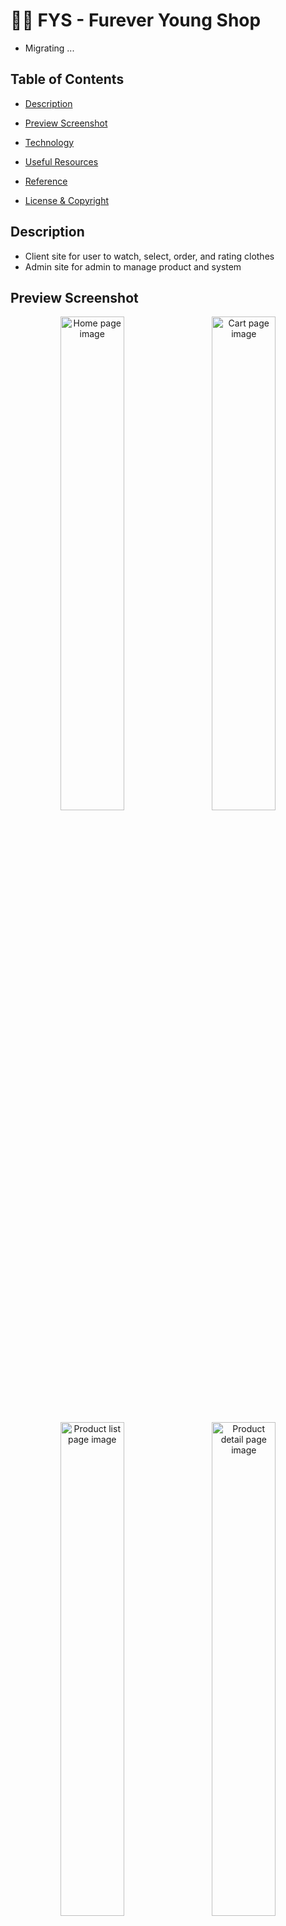 # :face_with_spiral_eyes: FYS - Furever Young Shop

- Migrating ...

## Table of Contents

- [Description](#description)

- [Preview Screenshot](#preview-screenshot)

- [Technology](#technology)

- [Useful Resources](#useful-resources)

- [Reference](#reference)

- [License & Copyright](#license--copyright)

## Description
- Client site for user to watch, select, order, and rating clothes
- Admin site for admin to manage product and system

## Preview Screenshot
<div  align="center">

<img  src="https://github.com/khoahd7621/young-black-ecommerce/blob/main/images/home.png"  alt="Home page image" title="Home page"  width="45%"/> &nbsp;&nbsp; <img  src="https://github.com/khoahd7621/young-black-ecommerce/blob/main/images/cart.png"  alt="Cart page image" title="Cart page"  width="45%"/>

<img  src="https://github.com/khoahd7621/young-black-ecommerce/blob/main/images/list_products.png"  alt="Product list page image" title="Product list page"  width="45%"/> &nbsp;&nbsp; <img  src="https://github.com/khoahd7621/young-black-ecommerce/blob/main/images/product_detail.png"  alt="Product detail page image" title="Product detail page"  width="45%"/>

</div>

## Technology
**1. Frontend**
- ReactJS, Redux Toolkit, SCSS, ...

**2. Backend**
- Spring Web, Spring Security, Spring Data JPA

**3. Database**
- Postgres SQL
- Firebase Storage

**4. Tool**
- IntelliJ
- Java JDK 11
- Visual Studio Code
- PGAdmin4, DBeaver
- Postman

## Useful Resources
#| Name | Description
-| - | -
1| [Back-end](https://github.com/khoahd7621/young-black-ecommerce/tree/main/backend) | Main backend source code
2| [Front-end](https://github.com/khoahd7621/young-black-ecommerce/tree/main/frontend) | Main frontend source code
3| [Database](https://github.com/khoahd7621/young-black-ecommerce/tree/main/database) | ERD diagram, script

## Reference
- [Design by Young Green](https://ygshop.vn)
- [Spring.io](https://spring.io)
- [Baeldung](https://www.baeldung.com)
- [Testing controller layer](https://spring.io/guides/gs/testing-web/)
- [Googler JSON style guide](https://google.github.io/styleguide/jsoncstyleguide.xml)
- [File upload and download with Spring boot and firebase](https://medium.com/teamarimac/file-upload-and-download-with-spring-boot-firebase-af068bc62614)

## License & Copyright

&copy; 2022 Khoa Dang Hoang khoahd7621 Licensed under the [GPL-3.0 LICENSE](https://github.com/khoahd7621/fys/blob/main/LICENSE).

> :love_you_gesture: Feel free to use my repository and star it if you find something interesting :love_you_gesture:
